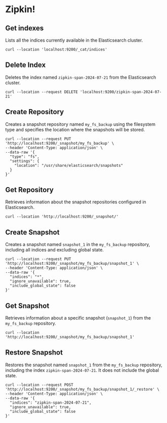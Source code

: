 # Zipkin!


## Get indexes

Lists all the indices currently available in the Elasticsearch cluster.

```
curl --location 'localhost:9200/_cat/indices'
```

## Delete Index

Deletes the index named `zipkin-span-2024-07-21` from the Elasticsearch cluster.

```
curl --location --request DELETE 'localhost:9200/zipkin-span-2024-07-21'
```

## Create Repository

Creates a snapshot repository named `my_fs_backup` using the filesystem type and specifies the location where the snapshots will be stored.

```
curl --location --request PUT 'http://localhost:9200/_snapshot/my_fs_backup' \
--header 'Content-Type: application/json' \
--data-raw '{
  "type": "fs",
  "settings": {
    "location": "/usr/share/elasticsearch/snapshots"
  }
}'

```

## Get Repository

Retrieves information about the snapshot repositories configured in Elasticsearch.

```
curl --location 'http://localhost:9200/_snapshot/'
```


## Create Snapshot

Creates a snapshot named `snapshot_1` in the `my_fs_backup` repository, including all indices and excluding global state.
```
curl --location --request PUT 'http://localhost:9200/_snapshot/my_fs_backup/snapshot_1' \
--header 'Content-Type: application/json' \
--data-raw '{
  "indices": "*",
  "ignore_unavailable": true,
  "include_global_state": false
}'

```


## Get Snapshot

Retrieves information about a specific snapshot (`snapshot_1`) from the `my_fs_backup` repository.

```
curl --location 'http://localhost:9200/_snapshot/my_fs_backup/snapshot_1'
```


## Restore Snapshot

Restores the snapshot named `snapshot_1` from the `my_fs_backup` repository, including the index `zipkin-span-2024-07-21`. It does not include the global state.

```
curl --location --request POST 'http://localhost:9200/_snapshot/my_fs_backup/snapshot_1/_restore' \
--header 'Content-Type: application/json' \
--data-raw '{
  "indices": "zipkin-span-2024-07-21",
  "ignore_unavailable": true,
  "include_global_state": false
}'

```


